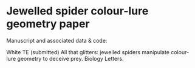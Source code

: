 # Jewelled spider colour-lure geometry paper

Manuscript and associated data & code:

White TE (submitted) All that glitters: jewelled spiders manipulate colour-lure geometry to deceive prey. Biology Letters.
